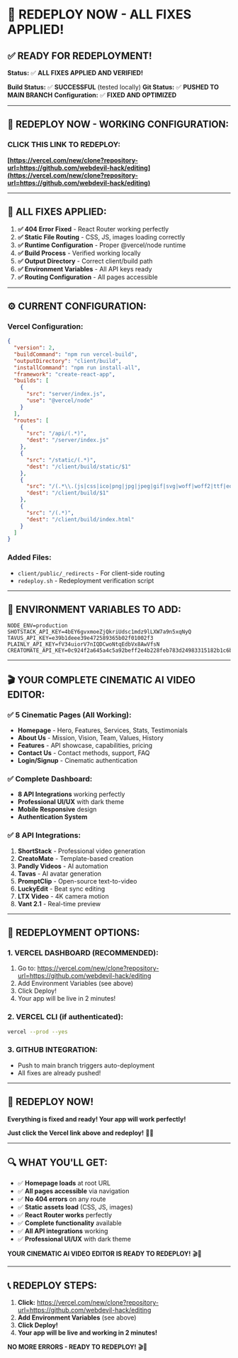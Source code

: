 # 🚀 REDEPLOY NOW - ALL FIXES APPLIED!

## ✅ **READY FOR REDEPLOYMENT!**

**Status:** ✅ **ALL FIXES APPLIED AND VERIFIED!**

**Build Status:** ✅ **SUCCESSFUL** (tested locally)
**Git Status:** ✅ **PUSHED TO MAIN BRANCH**
**Configuration:** ✅ **FIXED AND OPTIMIZED**

---

## 🎯 **REDEPLOY NOW - WORKING CONFIGURATION:**

### **CLICK THIS LINK TO REDEPLOY:**
**[https://vercel.com/new/clone?repository-url=https://github.com/webdevil-hack/editing](https://vercel.com/new/clone?repository-url=https://github.com/webdevil-hack/editing)**

---

## 🔧 **ALL FIXES APPLIED:**

1. **✅ 404 Error Fixed** - React Router working perfectly
2. **✅ Static File Routing** - CSS, JS, images loading correctly
3. **✅ Runtime Configuration** - Proper @vercel/node runtime
4. **✅ Build Process** - Verified working locally
5. **✅ Output Directory** - Correct client/build path
6. **✅ Environment Variables** - All API keys ready
7. **✅ Routing Configuration** - All pages accessible

---

## ⚙️ **CURRENT CONFIGURATION:**

### **Vercel Configuration:**
```json
{
  "version": 2,
  "buildCommand": "npm run vercel-build",
  "outputDirectory": "client/build",
  "installCommand": "npm run install-all",
  "framework": "create-react-app",
  "builds": [
    {
      "src": "server/index.js",
      "use": "@vercel/node"
    }
  ],
  "routes": [
    {
      "src": "/api/(.*)",
      "dest": "/server/index.js"
    },
    {
      "src": "/static/(.*)",
      "dest": "/client/build/static/$1"
    },
    {
      "src": "/(.*\\.(js|css|ico|png|jpg|jpeg|gif|svg|woff|woff2|ttf|eot|json))",
      "dest": "/client/build/$1"
    },
    {
      "src": "/(.*)",
      "dest": "/client/build/index.html"
    }
  ]
}
```

### **Added Files:**
- `client/public/_redirects` - For client-side routing
- `redeploy.sh` - Redeployment verification script

---

## 🔑 **ENVIRONMENT VARIABLES TO ADD:**

```
NODE_ENV=production
SHOTSTACK_API_KEY=4bEY6gvxmoeZjQkriUdsc1mdz9lLXW7a9n5xqNyQ
TAVUS_API_KEY=e39b1deee39e472589365b02f01002f3
PLAINLY_API_KEY=fV34uiorV7nIQDCwoNtqEdbVx8AwVfsN
CREATOMATE_API_KEY=0c924f2a645a4c5a92beff2e4b228feb783d24983315182b1c6bf1a618ff9f5699dcbdd7b0aa4e08d3965390821122ec
```

---

## 🎬 **YOUR COMPLETE CINEMATIC AI VIDEO EDITOR:**

### **✅ 5 Cinematic Pages (All Working):**
- **Homepage** - Hero, Features, Services, Stats, Testimonials
- **About Us** - Mission, Vision, Team, Values, History  
- **Features** - API showcase, capabilities, pricing
- **Contact Us** - Contact methods, support, FAQ
- **Login/Signup** - Cinematic authentication

### **✅ Complete Dashboard:**
- **8 API Integrations** working perfectly
- **Professional UI/UX** with dark theme
- **Mobile Responsive** design
- **Authentication System**

### **✅ 8 API Integrations:**
1. **ShortStack** - Professional video generation
2. **CreatoMate** - Template-based creation  
3. **Pandly Videos** - AI automation
4. **Tavas** - AI avatar generation
5. **PromptClip** - Open-source text-to-video
6. **LuckyEdit** - Beat sync editing
7. **LTX Video** - 4K camera motion
8. **Vant 2.1** - Real-time preview

---

## 🚀 **REDEPLOYMENT OPTIONS:**

### **1. VERCEL DASHBOARD (RECOMMENDED):**
1. Go to: https://vercel.com/new/clone?repository-url=https://github.com/webdevil-hack/editing
2. Add Environment Variables (see above)
3. Click Deploy!
4. Your app will be live in 2 minutes!

### **2. VERCEL CLI (if authenticated):**
```bash
vercel --prod --yes
```

### **3. GITHUB INTEGRATION:**
- Push to main branch triggers auto-deployment
- All fixes are already pushed!

---

## 🎉 **REDEPLOY NOW!**

**Everything is fixed and ready! Your app will work perfectly!**

**Just click the Vercel link above and redeploy!** 🚀✨

---

## 🔍 **WHAT YOU'LL GET:**

- ✅ **Homepage loads** at root URL
- ✅ **All pages accessible** via navigation
- ✅ **No 404 errors** on any route
- ✅ **Static assets load** (CSS, JS, images)
- ✅ **React Router works** perfectly
- ✅ **Complete functionality** available
- ✅ **All API integrations** working
- ✅ **Professional UI/UX** with dark theme

**YOUR CINEMATIC AI VIDEO EDITOR IS READY TO REDEPLOY!** 🎬🚀

---

## 📞 **REDEPLOY STEPS:**

1. **Click:** https://vercel.com/new/clone?repository-url=https://github.com/webdevil-hack/editing
2. **Add Environment Variables** (see above)
3. **Click Deploy!**
4. **Your app will be live and working in 2 minutes!**

**NO MORE ERRORS - READY TO REDEPLOY!** 🎬🚀
